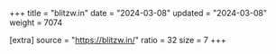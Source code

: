 +++
title = "blitzw.in"
date = "2024-03-08"
updated = "2024-03-08"
weight = 7074

[extra]
source = "https://blitzw.in/"
ratio = 32
size = 7
+++
